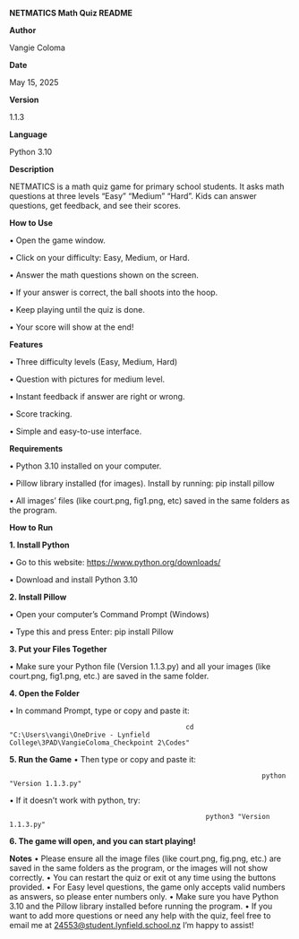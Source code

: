 **NETMATICS Math Quiz README**

**Author**

Vangie Coloma

**Date**

May 15, 2025

**Version**

1.1.3

**Language**

Python 3.10


**Description**

NETMATICS is a math quiz game for primary school students. It asks math questions at three levels “Easy” “Medium” “Hard”. Kids can answer questions, get feedback, and see their scores. 


**How to Use**

•	Open the game window. 

•	Click on your difficulty: Easy, Medium, or Hard.

•	Answer the math questions shown on the screen.

•	If your answer is correct, the ball shoots into the hoop.

•	Keep playing until the quiz is done.

•	Your score will show at the end!

**Features**

•	Three difficulty levels (Easy, Medium, Hard)

•	Question with pictures for medium level.

•	Instant feedback if answer are right or wrong. 

•	Score tracking.

•	Simple and easy-to-use interface.

**Requirements**

•	Python 3.10 installed on your computer.

•	Pillow library installed (for images). Install by running: 
                                                             pip install pillow

•	All images’ files (like court.png, fig1.png, etc) saved in the same folders as the program.

**How to Run**

**1. Install Python**

•	Go to this website: https://www.python.org/downloads/

•	Download and install Python 3.10

**2. Install Pillow**

•	Open your computer’s Command Prompt (Windows)

•	Type this and press Enter:
                             pip install Pillow

**3. Put your Files Together**

•	Make sure your Python file (Version 1.1.3.py) and all your images (like court.png, fig1.png, etc.) are saved in the same folder.

**4. Open the Folder**

•	In command Prompt, type or copy and paste it:

                                                cd "C:\Users\vangi\OneDrive - Lynfield College\3PAD\VangieColoma_Checkpoint 2\Codes"


**5.  Run the Game**
•	Then type or copy and paste it:

                                                                   python "Version 1.1.3.py"
                                                                   
•	If it doesn’t work with python, try:

                                                     python3 "Version 1.1.3.py"
                                                     

**6. The game will open, and you can start playing!**





      







**Notes**
•	Please ensure all the image files (like court.png, fig.png, etc.) are saved in the same folders as the program, or the images will not show correctly.
•	You can restart the quiz or exit ot any time using the buttons provided.
•	For Easy level questions, the game only accepts valid numbers as answers, so please enter numbers only. 
•	Make sure you have Python 3.10 and the Pillow library installed before running the program. 
•	If you want to add more questions or need any help with the quiz, feel free to email me at 24553@student.lynfield.school.nz I’m happy to assist!

